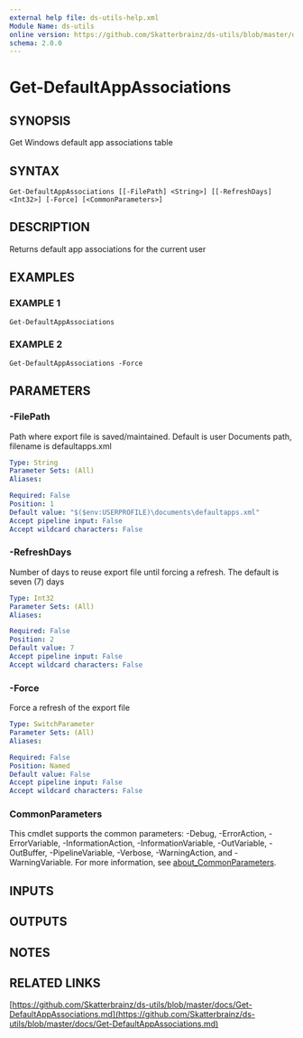 ```yaml
---
external help file: ds-utils-help.xml
Module Name: ds-utils
online version: https://github.com/Skatterbrainz/ds-utils/blob/master/docs/Get-DefaultAppAssociations.md
schema: 2.0.0
---
```


# Get-DefaultAppAssociations

## SYNOPSIS
Get Windows default app associations table

## SYNTAX

```
Get-DefaultAppAssociations [[-FilePath] <String>] [[-RefreshDays] <Int32>] [-Force] [<CommonParameters>]
```

## DESCRIPTION
Returns default app associations for the current user

## EXAMPLES

### EXAMPLE 1
```
Get-DefaultAppAssociations
```

### EXAMPLE 2
```
Get-DefaultAppAssociations -Force
```

## PARAMETERS

### -FilePath
Path where export file is saved/maintained.
Default is user Documents path, filename is defaultapps.xml

```yaml
Type: String
Parameter Sets: (All)
Aliases:

Required: False
Position: 1
Default value: "$($env:USERPROFILE)\documents\defaultapps.xml"
Accept pipeline input: False
Accept wildcard characters: False
```

### -RefreshDays
Number of days to reuse export file until forcing a refresh.
The default is seven (7) days

```yaml
Type: Int32
Parameter Sets: (All)
Aliases:

Required: False
Position: 2
Default value: 7
Accept pipeline input: False
Accept wildcard characters: False
```

### -Force
Force a refresh of the export file

```yaml
Type: SwitchParameter
Parameter Sets: (All)
Aliases:

Required: False
Position: Named
Default value: False
Accept pipeline input: False
Accept wildcard characters: False
```

### CommonParameters
This cmdlet supports the common parameters: -Debug, -ErrorAction, -ErrorVariable, -InformationAction, -InformationVariable, -OutVariable, -OutBuffer, -PipelineVariable, -Verbose, -WarningAction, and -WarningVariable. For more information, see [about_CommonParameters](http://go.microsoft.com/fwlink/?LinkID=113216).

## INPUTS

## OUTPUTS

## NOTES

## RELATED LINKS

[https://github.com/Skatterbrainz/ds-utils/blob/master/docs/Get-DefaultAppAssociations.md](https://github.com/Skatterbrainz/ds-utils/blob/master/docs/Get-DefaultAppAssociations.md)

